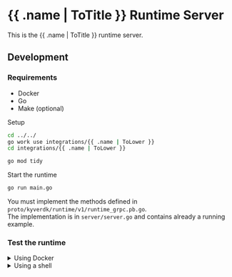 # {{ .name | ToTitle }} Runtime Server

This is the {{ .name | ToTitle }} runtime server.

## Development

### Requirements
- Docker
- Go
- Make (optional)

Setup
```bash
cd ../../
go work use integrations/{{ .name | ToLower }}
cd integrations/{{ .name | ToLower }}

go mod tidy
```

Start the runtime
```bash
go run main.go
```

You must implement the methods defined in `proto/kyverdk/runtime/v1/runtime_grpc.pb.go`.<br>
The implementation is in `server/server.go` and contains already a running example.

### Test the runtime

<details>
<summary>Using Docker</summary>

Start the runtime container and the kystrap container
```bash
docker compose up --build
```
Open another terminal and run
```bash
docker exec -it $(docker ps -qf "name={{ .name |ToLower }}-kystrap") ./kystrap test -a runtime:50051
```

**Examples for testing**
```bash
# test command structure
docker exec -it $(docker ps -qf "name={{ .name |ToLower }}-kystrap") ./kystrap test -a <host>:<port> -m <method> -d <data> <flags>

# call GetRuntimeName running on localhost:50051 in non-interactive mode (see -y)
docker exec -it $(docker ps -qf "name={{ .name |ToLower }}-kystrap") ./kystrap test -a runtime:50051 -m GetRuntimeName -y

# call ValidateSetConfig running in a docker container with data
docker exec -it $(docker ps -qf "name={{ .name |ToLower }}-kystrap") ./kystrap test -a runtime:50051 -m ValidateSetConfig -d '{"raw_config":"{\"network\":\"my-network\",\"rpc\":\"https://my-fancy-rpc.com\"}"}'

# call GetRuntimeName in non-interactive and simple mode and pipe the output to jq
docker exec -it $(docker ps -qf "name={{ .name |ToLower }}-kystrap") ./kystrap test -a runtime:50051 -y -s -m GetRuntimeName 2>&1 | jq '.name'
```
⚠️ **Note:** The `-d` flag expects a JSON string **without spaces**.
</details>

<details>
<summary>Using a shell</summary>

Start the runtime
```bash
go run main.go
```

Open another terminal and run
```bash
# You must be in the root directory of the project
sh tools/kystrap/kystrap.sh test -a host.docker.internal:50051
```

**Examples for testing**

```bash
# test command structure
sh tools/kystrap/kystrap.sh test -a <host>:<port> -m <method> -d <data> <flags>

# call GetRuntimeName running on localhost:50051 in non-interactive mode (see -y)
sh tools/kystrap/kystrap.sh test -a host.docker.internal:50051 -m GetRuntimeName -y

# call ValidateSetConfig running in a docker container with data
sh tools/kystrap/kystrap.sh test -a host.docker.internal:50051 -m ValidateSetConfig -d '{"raw_config":"{\"network\":\"my-network\",\"rpc\":\"https://my-fancy-rpc.com\"}"}'

# call GetRuntimeName in non-interactive and simple mode and pipe the output to jq
sh tools/kystrap/kystrap.sh test -a host.docker.internal:50051 -y -s -m GetRuntimeName 2>&1 | jq '.name'
```
⚠️ **Note:** The `-d` flag expects a JSON string **without spaces**.
</details>